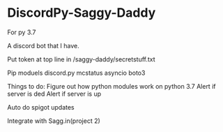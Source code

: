 # DiscordPy-Saggy-Daddy
For py 3.7

A discord bot that I have.

Put token at top line in /saggy-daddy/secretstuff.txt

Pip moduels
discord.py
mcstatus
asyncio
boto3

Things to do:
Figure out how python modules work on python 3.7
Alert if server is ded
Alert if server is up 

Auto do spigot updates

Integrate with Sagg.in(project 2)